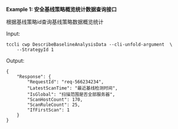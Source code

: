 **Example 1: 安全基线策略概览统计数据查询接口**

根据基线策略id查询基线策略数据概览统计

Input: 

```
tccli cwp DescribeBaselineAnalysisData --cli-unfold-argument  \
    --StrategyId 1
```

Output: 
```
{
    "Response": {
        "RequestId": "req-566234234",
        "LatestScanTime": "最近基线检测时间",
        "IsGlobal": "扫描范围是否全部服务器",
        "ScanHostCount": 170,
        "ScanRuleCount": 25,
        "IfFirstScan": 1
    }
}
```

